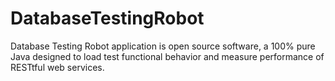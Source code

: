 # DatabaseTestingRobot
Database Testing Robot application is open source software, a 100% pure Java designed to load test functional behavior and measure performance of RESTtful web services.
